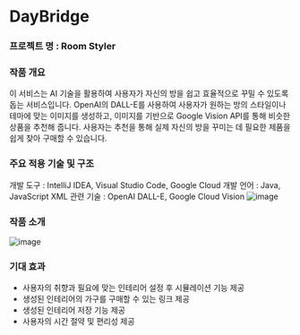 # DayBridge

### 프로젝트 명 : Room Styler

### 작품 개요
이 서비스는 AI 기술을 활용하여 사용자가 자신의 방을 쉽고 효율적으로 꾸밀 수 있도록 돕는 서비스입니다. OpenAI의 DALL-E를 사용하여 사용자가 원하는 방의 스타일이나 테마에 맞는 이미지를 생성하고, 이미지를 기반으로 Google Vision API를 통해 비슷한 상품을 추천해 줍니다. 사용자는 추천을 통해 실제 자신의 방을 꾸미는 데 필요한 제품을 쉽게 찾아 구매할 수 있습니다.

### 주요 적용 기술 및 구조
개발 도구 : IntelliJ IDEA, Visual Studio Code, Google Cloud
개발 언어 : Java, JavaScript XML
관련 기술 : OpenAI DALL-E, Google Cloud Vision
![image](https://github.com/hs-1771304-kukseungbin/DayBridge/assets/86177125/3bc916e5-0c08-45b7-88b1-ad5fe5cbbadd)

### 작품 소개
![image](https://github.com/hs-1771304-kukseungbin/DayBridge/assets/86177125/9c56f411-2c60-4bee-9ea4-445aba95bd55)

### 기대 효과
- 사용자의 취향과 필요에 맞는 인테리어 설정 후 시뮬레이션 기능 제공
- 생성된 인테리어의 가구를 구매할 수 있는 링크 제공
- 생성된 인테리어 저장 기능 제공
- 사용자의 시간 절약 및 편리성 제공
